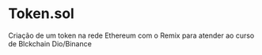 # Token.sol
Criação de um token na rede Ethereum com o Remix para atender ao curso de Blckchain Dio/Binance
